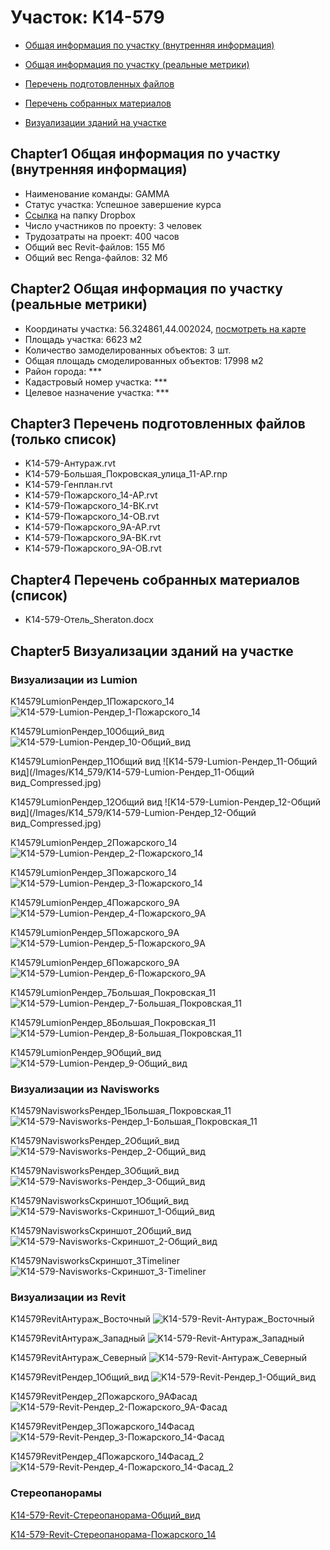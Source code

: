 # Участок: K14-579

* [Общая информация по участку (внутренняя информация)](#Chapter1)

* [Общая информация по участку (реальные метрики)](#Chapter2)

* [Перечень подготовленных файлов](#Chapter3)

* [Перечень собранных материалов](#Chapter4)

* [Визуализации зданий на участке](#Chapter5)

## <a id="test">Chapter1</a> Общая информация по участку (внутренняя информация)
+ Наименование команды: GAMMA
+ Статус участка: Успешное завершение курса
+ [Ссылка](https://www.dropbox.com/sh/wvvgv1nw1iqred9/AAAGJ800qZCbQNEe8MVRVwvLa/K14_579?dl=0) на папку Dropbox
+ Число участников по проекту: 3 человек
+ Трудозатраты на проект: 400 часов
+ Общий вес Revit-файлов: 155 Мб
+ Общий вес Renga-файлов: 32 Мб
## <a id="test">Chapter2</a> Общая информация по участку (реальные метрики)
+ Координаты участка: 56.324861,44.002024, [посмотреть на карте]("yandex.ru/maps/47/nizhny-novgorod/?ll=56.324861%2C44.002024&z=19")
+ Площадь участка: 6623 м2
+ Количество замоделированных объектов: 3 шт.
+ Общая площадь смоделированных объектов: 17998 м2
+ Район города: *** 
+ Кадастровый номер участка: *** 
+ Целевое назначение участка: *** 
## <a id="test">Chapter3</a> Перечень подготовленных файлов (только список)
+ K14-579-Антураж.rvt
+ K14-579-Большая_Покровская_улица_11-АР.rnp
+ K14-579-Генплан.rvt
+ K14-579-Пожарского_14-АР.rvt
+ K14-579-Пожарского_14-ВК.rvt
+ K14-579-Пожарского_14-ОВ.rvt
+ K14-579-Пожарского_9А-АР.rvt
+ K14-579-Пожарского_9А-ВК.rvt
+ K14-579-Пожарского_9А-ОВ.rvt
## <a id="test">Chapter4</a> Перечень собранных материалов (список)
+ K14-579-Отель_Sheraton.docx
## <a id="test">Chapter5</a> Визуализации зданий на участке
### Визуализации из Lumion
K14579LumionРендер_1Пожарского_14
![K14-579-Lumion-Рендер_1-Пожарского_14](/Images/K14_579/K14-579-Lumion-Рендер_1-Пожарского_14_Compressed.jpg)

K14579LumionРендер_10Общий_вид
![K14-579-Lumion-Рендер_10-Общий_вид](/Images/K14_579/K14-579-Lumion-Рендер_10-Общий_вид_Compressed.jpg)

K14579LumionРендер_11Общий вид
![K14-579-Lumion-Рендер_11-Общий вид](/Images/K14_579/K14-579-Lumion-Рендер_11-Общий вид_Compressed.jpg)

K14579LumionРендер_12Общий вид
![K14-579-Lumion-Рендер_12-Общий вид](/Images/K14_579/K14-579-Lumion-Рендер_12-Общий вид_Compressed.jpg)

K14579LumionРендер_2Пожарского_14
![K14-579-Lumion-Рендер_2-Пожарского_14](/Images/K14_579/K14-579-Lumion-Рендер_2-Пожарского_14_Compressed.jpg)

K14579LumionРендер_3Пожарского_14
![K14-579-Lumion-Рендер_3-Пожарского_14](/Images/K14_579/K14-579-Lumion-Рендер_3-Пожарского_14_Compressed.jpg)

K14579LumionРендер_4Пожарского_9А
![K14-579-Lumion-Рендер_4-Пожарского_9А](/Images/K14_579/K14-579-Lumion-Рендер_4-Пожарского_9А_Compressed.jpg)

K14579LumionРендер_5Пожарского_9А
![K14-579-Lumion-Рендер_5-Пожарского_9А](/Images/K14_579/K14-579-Lumion-Рендер_5-Пожарского_9А_Compressed.jpg)

K14579LumionРендер_6Пожарского_9А
![K14-579-Lumion-Рендер_6-Пожарского_9А](/Images/K14_579/K14-579-Lumion-Рендер_6-Пожарского_9А_Compressed.jpg)

K14579LumionРендер_7Большая_Покровская_11
![K14-579-Lumion-Рендер_7-Большая_Покровская_11](/Images/K14_579/K14-579-Lumion-Рендер_7-Большая_Покровская_11_Compressed.jpg)

K14579LumionРендер_8Большая_Покровская_11
![K14-579-Lumion-Рендер_8-Большая_Покровская_11](/Images/K14_579/K14-579-Lumion-Рендер_8-Большая_Покровская_11_Compressed.jpg)

K14579LumionРендер_9Общий_вид
![K14-579-Lumion-Рендер_9-Общий_вид](/Images/K14_579/K14-579-Lumion-Рендер_9-Общий_вид_Compressed.jpg)

### Визуализации из Navisworks
K14579NavisworksРендер_1Большая_Покровская_11
![K14-579-Navisworks-Рендер_1-Большая_Покровская_11](/Images/K14_579/K14-579-Navisworks-Рендер_1-Большая_Покровская_11_Compressed.jpg)

K14579NavisworksРендер_2Общий_вид
![K14-579-Navisworks-Рендер_2-Общий_вид](/Images/K14_579/K14-579-Navisworks-Рендер_2-Общий_вид_Compressed.jpg)

K14579NavisworksРендер_3Общий_вид
![K14-579-Navisworks-Рендер_3-Общий_вид](/Images/K14_579/K14-579-Navisworks-Рендер_3-Общий_вид_Compressed.jpg)

K14579NavisworksСкриншот_1Общий_вид
![K14-579-Navisworks-Скриншот_1-Общий_вид](/Images/K14_579/K14-579-Navisworks-Скриншот_1-Общий_вид_Compressed.jpg)

K14579NavisworksСкриншот_2Общий_вид
![K14-579-Navisworks-Скриншот_2-Общий_вид](/Images/K14_579/K14-579-Navisworks-Скриншот_2-Общий_вид_Compressed.jpg)

K14579NavisworksСкриншот_3Timeliner
![K14-579-Navisworks-Скриншот_3-Timeliner](/Images/K14_579/K14-579-Navisworks-Скриншот_3-Timeliner_Compressed.jpg)

### Визуализации из Revit
K14579RevitАнтураж_Восточный
![K14-579-Revit-Антураж_Восточный](/Images/K14_579/K14-579-Revit-Антураж_Восточный_Compressed.jpg)

K14579RevitАнтураж_Западный
![K14-579-Revit-Антураж_Западный](/Images/K14_579/K14-579-Revit-Антураж_Западный_Compressed.jpg)

K14579RevitАнтураж_Северный
![K14-579-Revit-Антураж_Северный](/Images/K14_579/K14-579-Revit-Антураж_Северный_Compressed.jpg)

K14579RevitРендер_1Общий_вид
![K14-579-Revit-Рендер_1-Общий_вид](/Images/K14_579/K14-579-Revit-Рендер_1-Общий_вид_Compressed.jpg)

K14579RevitРендер_2Пожарского_9АФасад
![K14-579-Revit-Рендер_2-Пожарского_9А-Фасад](/Images/K14_579/K14-579-Revit-Рендер_2-Пожарского_9А-Фасад_Compressed.jpg)

K14579RevitРендер_3Пожарского_14Фасад
![K14-579-Revit-Рендер_3-Пожарского_14-Фасад](/Images/K14_579/K14-579-Revit-Рендер_3-Пожарского_14-Фасад_Compressed.jpg)

K14579RevitРендер_4Пожарского_14Фасад_2
![K14-579-Revit-Рендер_4-Пожарского_14-Фасад_2](/Images/K14_579/K14-579-Revit-Рендер_4-Пожарского_14-Фасад_2_Compressed.jpg)

### Стереопанорамы
[K14-579-Revit-Стереопанорама-Общий_вид](https://pano.autodesk.com/pano.html?url=jpgs/8df7a147-eff8-43b4-91e6-1785d9f957ea&version=2)

[K14-579-Revit-Стереопанорама-Пожарского_14](https://pano.autodesk.com/pano.html?url=jpgs/f82afa37-77ad-4aa3-93ab-37e5a2205804&version=2)

